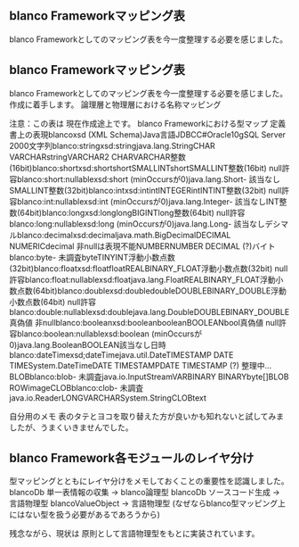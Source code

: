 ## blanco Frameworkマッピング表

blanco Frameworkとしてのマッピング表を今一度整理する必要を感じました。






## blanco Frameworkマッピング表


blanco Frameworkとしてのマッピング表を今一度整理する必要を感じました。
作成に着手します。
論理層と物理層における名称マッピング
  


注意：この表は 現在作成途上です。
blanco Frameworkにおける型マップ
定義書上の表現blancoxsd (XML Schema)Java言語JDBCC#Oracle10gSQL Server 2000文字列blanco:stringxsd:stringjava.lang.StringCHAR
      VARCHARstringVARCHAR2
      CHARVARCHAR整数(16bit)blanco:shortxsd:shortshortSMALLINTshortSMALLINT整数(16bit) null許容blanco:short:nullablexsd:short
      (minOccursが0)java.lang.Short- 該当なしSMALLINT整数(32bit)blanco:intxsd:intintINTEGERintINTINT整数(32bit) null許容blanco:int:nullablexsd:int
      (minOccursが0)java.lang.Integer- 該当なしINT整数(64bit)blanco:longxsd:longlongBIGINTlong整数(64bit) null許容blanco:long:nullablexsd:long
      (minOccursが0)java.lang.Long- 該当なしデシマルblanco:decimalxsd:decimaljava.math.BigDecimalDECIMAL
      NUMERICdecimal
      非nullは表現不能NUMBERNUMBER
      DECIMAL (?)バイトblanco:byte- 未調査byteTINYINT浮動小数点数(32bit)blanco:floatxsd:floatfloatREALBINARY_FLOAT浮動小数点数(32bit) null許容blanco:float:nullablexsd:floatjava.lang.FloatREALBINARY_FLOAT浮動小数点数(64bit)blanco:doublexsd:doubledoubleDOUBLEBINARY_DOUBLE浮動小数点数(64bit) null許容blanco:double:nullablexsd:doublejava.lang.DoubleDOUBLEBINARY_DOUBLE真偽値 非nullblanco:booleanxsd:booleanbooleanBOOLEANbool真偽値 null許容blanco:boolean:nullablexsd:boolean
      (minOccursが0)java.lang.BooleanBOOLEAN該当なし日時blanco:dateTimexsd;dateTimejava.util.DateTIMESTAMP
      DATE
      TIMESystem.DateTimeDATE
      TIMESTAMPDATE
      TIMESTAMP (?)
      整理中…BLOBblanco:blob- 未調査java.io.InputStreamVARBINARY
      BINARYbyte[]BLOB
      ROWimageCLOBblanco:clob- 未調査java.io.ReaderLONGVARCHARSystem.StringCLOBtext


自分用のメモ
表のタテとヨコを取り替えた方が良いかも知れないと試してみましたが、うまくいきませんでした。


## blanco Framework各モジュールのレイヤ分け


型マッピングとともにレイヤ分けをメモしておくことの重要性を認識しました。
blancoDb 単一表情報の収集 → blanco論理型
  blancoDb ソースコード生成 → 言語物理型
  blancoValueObject → 言語物理型 (なぜならblanco型マッピング上にはない型を扱う必要があるであろうから)


残念ながら、現状は 原則として言語物理型をもとに実装されています。